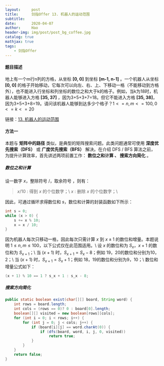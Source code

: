 ```yaml
---
layout:     post
title:      剑指Offer 13. 机器人的运动范围
subtitle:   
date:       2020-04-07
author:     Hao
header-img: img/post/post_bg_coffee.jpg
catalog: true
mathjax: true
tags:
    - 剑指Offer
---
```


#### 题目描述

地上有一个m行n列的方格，从坐标 **[0, 0]** 到坐标 **[m-1, n-1]** 。一个机器人从坐标 **[0, 0]** 的格子开始移动，它每次可以向左、右、上、下移动一格（不能移动到方格外），也不能进入行坐标和列坐标的数位之和大于k的格子。例如，当k为18时，机器人能够进入方格 **[35, 37]** ，因为3+5+3+7=18。但它不能进入方格 **[35, 38]**，因为3+5+3+8=19。请问该机器人能够到达多少个格子？$1 <= n,m <= 100, 0 <= k <= 20$

链接：[13. 机器人的运动范围](https://leetcode-cn.com/problems/ji-qi-ren-de-yun-dong-fan-wei-lcof)

#### 方法一

本题与 **矩阵中的路径** 类似，是典型的矩阵搜索问题。此类问题通常可使用 **深度优先搜索（DFS）** 或 **广度优先搜索（BFS）** 解决。在介绍 DFS / BFS 算法之前，为提升计算效率，首先讲述两项前置工作： **数位之和计算 、 搜索方向简化** 。

##### 数位之和计算

设一数字 $x$，整除符号 $/$，取余符号 $%$，则有：

> $x / 10$ : 得到 $x$ 的个位数字；\\
> $x % 10$ : 删除 $x$ 的个位数字；\\

因此，可通过循环求得数位和 $s$，数位和计算的封装函数如下所示：

```java
int s = 0;
while (x > 0) {
    s += x % 10;
    x = x / 10;
}
```

因为机器人每次只移动一格，因此每次只需计算 $x$ 到 $x \pm 1$ 的数位和增量。本题说明 $1 \leq n,m \leq 100$，以下公式仅在此范围适用。\\
设 $x$ 的数位和为 $S_x$，$x+1$ 的数位和为 $S_{x+1}$；\\
   当 $(x+1)% 10 = 0$ 时，$S_{x+1} = S_x- 8$；例如 19，20的数位和分别为10，2；\\
   当 $(x+1)% 10 \neq 0$ 时，$S_{x+1} = S_x + 1$；例如 18，19的数位和分别为9，10；\\
数位和增量公式如下：

```java
(x + 1) % 10 == 1 ? s_x + 1 : s_x - 8;
```

##### 搜索方向简化



```java
public static boolean exist(char[][] board, String word) {
    int rows = board.length;
    int cols = (rows == 0)? 0 : board[0].length;
    boolean[][] visited = new boolean[rows][cols];
    for (int i = 0; i < rows; i++) {
        for (int j = 0; j < cols; j++) {
            if (board[i][j] == word.charAt(0)) {
                if (dfs(board, word, i, j, 0, visited))
                    return true;
            }
        }
    }
    return false;
}

```